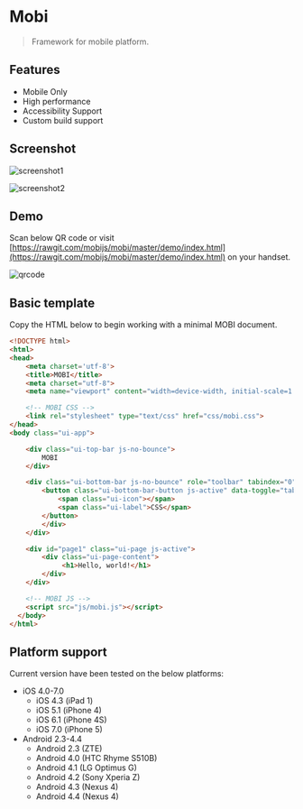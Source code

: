 Mobi
====
> Framework for mobile platform.

## Features
* Mobile Only
* High performance
* Accessibility Support
* Custom build support

## Screenshot

![screenshot1](https://f.cloud.github.com/assets/677114/2280325/a3db2e1e-9f87-11e3-85bd-6ca4e58a433e.png)

![screenshot2](https://f.cloud.github.com/assets/677114/2280329/a796fb1e-9f87-11e3-86fe-9f88657827c1.png)

## Demo

Scan below QR code or visit [https://rawgit.com/mobijs/mobi/master/demo/index.html](https://rawgit.com/mobijs/mobi/master/demo/index.html) on your handset.

![qrcode](https://cloud.githubusercontent.com/assets/677114/3079397/ec17757e-e498-11e3-819e-f19e3e82f192.png)

## Basic template

Copy the HTML below to begin working with a minimal MOBI document.

```html
<!DOCTYPE html>
<html>
<head>
    <meta charset='utf-8'>
    <title>MOBI</title>
    <meta charset="utf-8">
    <meta name="viewport" content="width=device-width, initial-scale=1.0, user-scalable=no">

    <!-- MOBI CSS -->
    <link rel="stylesheet" type="text/css" href="css/mobi.css">
</head>
<body class="ui-app">

    <div class="ui-top-bar js-no-bounce">
        MOBI
    </div>

    <div class="ui-bottom-bar js-no-bounce" role="toolbar" tabindex="0">
        <button class="ui-bottom-bar-button js-active" data-toggle="tab" data-target="#page1">
            <span class="ui-icon"></span>
            <span class="ui-label">CSS</span>
        </button>
        </div>
    </div>

    <div id="page1" class="ui-page js-active">
        <div class="ui-page-content">
             <h1>Hello, world!</h1>
        </div>
    </div>

    <!-- MOBI JS -->
    <script src="js/mobi.js"></script>
  </body>
</html>
```
## Platform support

Current version have been tested on the below platforms:

 * iOS 4.0-7.0
    * iOS 4.3 (iPad 1)
    * iOS 5.1 (iPhone 4)
    * iOS 6.1 (iPhone 4S)
    * iOS 7.0 (iPhone 5)
 * Android 2.3-4.4
    * Android 2.3 (ZTE)
    * Android 4.0 (HTC Rhyme S510B)
    * Android 4.1 (LG Optimus G)
    * Android 4.2 (Sony Xperia Z)
    * Android 4.3 (Nexus 4)
    * Android 4.4 (Nexus 4)
